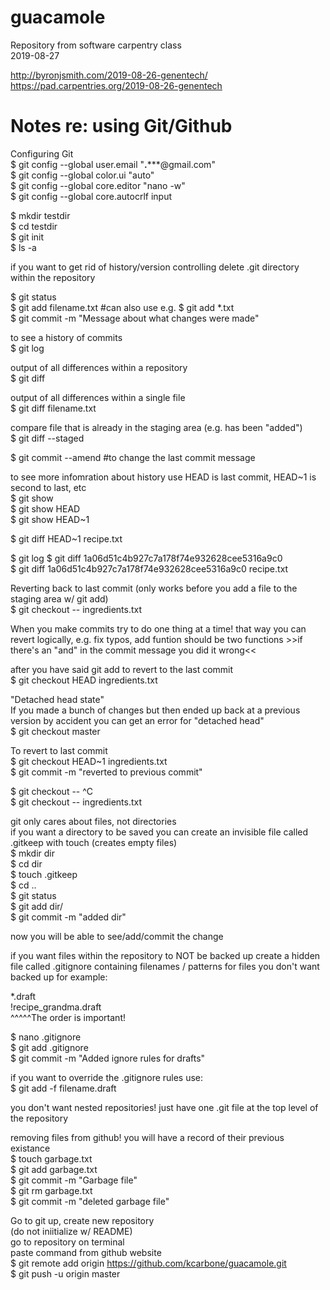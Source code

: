 # guacamole
Repository from software carpentry class  
2019-08-27  
  
http://byronjsmith.com/2019-08-26-genentech/  
https://pad.carpentries.org/2019-08-26-genentech  








# Notes re: using Git/Github

Configuring Git  
$ git config --global user.email "****.*******@gmail.com"  
$ git config --global color.ui "auto"  
$ git config --global core.editor "nano -w"  
$ git config --global core.autocrlf input

$ mkdir testdir  
$ cd testdir  
$ git init  
$ ls -a  

if you want to get rid of history/version controlling delete .git directory within the repository   

$ git status  
$ git add filename.txt 			#can also use e.g. $ git add *.txt  
$ git commit -m "Message about what changes were made"  

to see a history of commits   
$ git log  

output of all differences within a repository  
$ git diff  

output of all differences within a single file  
$ git diff filename.txt  

compare file that is already in the staging area (e.g. has been "added")  
$ git diff --staged  

$ git commit --amend   		#to change the last commit message  

to see more infomration about history use HEAD is last commit, HEAD~1 is second to last, etc  
$ git show  
$ git show HEAD  
$ git show HEAD~1  

$ git diff HEAD~1 recipe.txt  

$ git log
$ git diff 1a06d51c4b927c7a178f74e932628cee5316a9c0  
$ git diff 1a06d51c4b927c7a178f74e932628cee5316a9c0 recipe.txt  

Reverting back to last commit (only works before you add a file to the staging area w/ git add)  
$ git checkout -- ingredients.txt  

When you make commits try to do one thing at a time! that way you can revert logically, e.g. fix typos, add funtion should be two functions >>if there's an "and" in the commit message you did it wrong<<  

after you have said git add to revert to the last commit  
$ git checkout HEAD ingredients.txt  

"Detached head state"  
If you made a bunch of changes but then ended up back at a previous version by accident you can get an error for "detached head"  
$ git checkout master  

To revert to last commit  
$ git checkout HEAD~1 ingredients.txt  
$ git commit -m "reverted to previous commit"  


$ git checkout -- ^C  
$ git checkout -- ingredients.txt  

git only cares about files, not directories   
if you want a directory to be saved you can create an invisible file called .gitkeep with touch (creates empty files)  
$ mkdir dir  
$ cd dir  
$ touch .gitkeep  
$ cd ..  
$ git status  
$ git add dir/  
$ git commit -m "added dir"  

now you will be able to see/add/commit the change  

if you want files within the repository to NOT be backed up create a hidden file called .gitignore containing filenames / patterns for files you don't want backed up for example:  

*.draft   
!recipe_grandma.draft  
^^^^^The order is important!   

$ nano .gitignore  
$ git add .gitignore  
$ git commit -m "Added ignore rules for drafts"  

if you want to override the .gitignore rules use:  
$ git add -f filename.draft  

you don't want nested repositories! just have one .git file at the top level of the repository  

removing files from github! you will have a record of their previous existance   
$ touch garbage.txt  
$ git add garbage.txt  
$ git commit -m "Garbage file"  
$ git rm garbage.txt  
$ git commit -m "deleted garbage file"  

Go to git up, create new repository  
(do not iniitialize w/ README)  
go to repository on terminal  
paste command from github website  
$ git remote add origin https://github.com/kcarbone/guacamole.git  
$ git push -u origin master  
